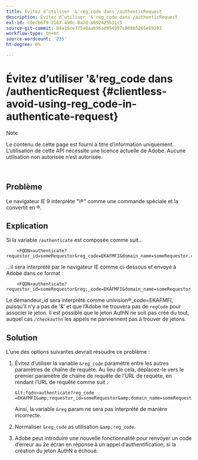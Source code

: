 ```yaml
---
title: Évitez d’utiliser '&'reg_code dans /authenticRequest
description: Évitez d’utiliser '&'reg_code dans /authenticRequest
exl-id: c0ecb6f9-2167-498c-8a2d-a692425b31c5
source-git-commit: 84a16ce775a0aab96ad954997c008b5265e69283
workflow-type: tm+mt
source-wordcount: '235'
ht-degree: 0%

---
```


# Évitez d’utiliser &#39;&amp;&#39;reg_code dans /authenticRequest {#clientless-avoid-using-reg_code-in-authenticate-request}

>[!NOTE]
>
>Le contenu de cette page est fourni à titre d’information uniquement. L’utilisation de cette API nécessite une licence actuelle de Adobe. Aucune utilisation non autorisée n’est autorisée.

</br>



## Problème

Le navigateur IE 9 interprète &quot;\®&quot; comme une commande spéciale et la convertit en ®.

## Explication

Si la variable `/authenticate` est composée comme suit...


```
    <FQDN>authenticate? requestor_id=someRequestor&reg_code=EKAFMFI&domain_name=someRequestor.com&noflash=true&mso_id=someMvpd&redirect_url=someRequestor.redirect.url.html
```


...il sera interprété par le navigateur IE comme ci-dessous et envoyé à Adobe dans ce format :


```
    <FQDN>authenticate?requestor_id=someRequestor&reg;_code=EKAFMFI&domain_name=someRequestor.com&noflash=true&mso_id=someMvpd&redirect_url=someRequestor.redirect.url.html
```


Le demandeur\_id sera interprété comme univision®\_code=EKAFMFI, puisqu’il n’y a pas de &#39;&amp;&#39; et que l’Adobe ne trouvera pas de `regCode` pour associer le jeton.  Il est possible que le jeton AuthN ne soit pas créé du tout, auquel cas `/checkauthn` les appels ne parviennent pas à trouver de jetons.



## Solution

L’une des options suivantes devrait résoudre ce problème :

1. Évitez d’utiliser la variable `&reg_code` paramètre entre les autres paramètres de chaîne de requête.  Au lieu de cela, déplacez-le vers le premier paramètre de chaîne de requête de l’URL de requête, en rendant l’URL de requête comme suit :


       &lt;fqdn>authenticate?reg_code =EKAFMFI&amp;requestor_id=someRequestor&amp;domain_name=someRequestor.com&amp;noflash=true&amp;mso_id=someMvpd&amp;redirect_url=someRequestor.redirect.url.html
   

   Ainsi, la variable `&reg` param ne sera pas interprété de manière incorrecte.

1. Normaliser `&reg_code` as utilisation `&amp;reg_code`.

1. Adobe peut introduire une nouvelle fonctionnalité pour renvoyer un code d’erreur au 2e écran en réponse à un appel d’authentification, si la création du jeton AuthN a échoué.
